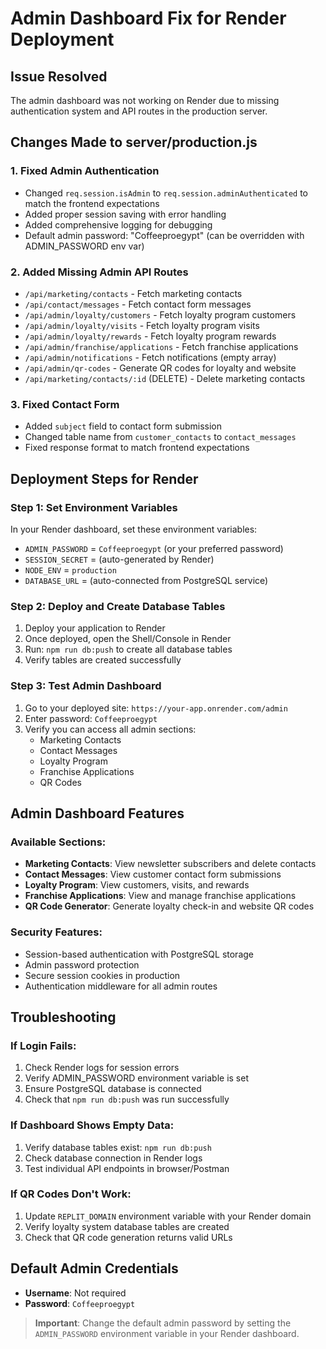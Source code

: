 # Admin Dashboard Fix for Render Deployment

## Issue Resolved
The admin dashboard was not working on Render due to missing authentication system and API routes in the production server.

## Changes Made to server/production.js

### 1. Fixed Admin Authentication
- Changed `req.session.isAdmin` to `req.session.adminAuthenticated` to match the frontend expectations
- Added proper session saving with error handling
- Added comprehensive logging for debugging
- Default admin password: "Coffeeproegypt" (can be overridden with ADMIN_PASSWORD env var)

### 2. Added Missing Admin API Routes
- `/api/marketing/contacts` - Fetch marketing contacts
- `/api/contact/messages` - Fetch contact form messages  
- `/api/admin/loyalty/customers` - Fetch loyalty program customers
- `/api/admin/loyalty/visits` - Fetch loyalty program visits
- `/api/admin/loyalty/rewards` - Fetch loyalty program rewards
- `/api/admin/franchise/applications` - Fetch franchise applications
- `/api/admin/notifications` - Fetch notifications (empty array)
- `/api/admin/qr-codes` - Generate QR codes for loyalty and website
- `/api/marketing/contacts/:id` (DELETE) - Delete marketing contacts

### 3. Fixed Contact Form
- Added `subject` field to contact form submission
- Changed table name from `customer_contacts` to `contact_messages`
- Fixed response format to match frontend expectations

## Deployment Steps for Render

### Step 1: Set Environment Variables
In your Render dashboard, set these environment variables:
- `ADMIN_PASSWORD` = `Coffeeproegypt` (or your preferred password)
- `SESSION_SECRET` = (auto-generated by Render)
- `NODE_ENV` = `production`
- `DATABASE_URL` = (auto-connected from PostgreSQL service)

### Step 2: Deploy and Create Database Tables
1. Deploy your application to Render
2. Once deployed, open the Shell/Console in Render
3. Run: `npm run db:push` to create all database tables
4. Verify tables are created successfully

### Step 3: Test Admin Dashboard
1. Go to your deployed site: `https://your-app.onrender.com/admin`
2. Enter password: `Coffeeproegypt`
3. Verify you can access all admin sections:
   - Marketing Contacts
   - Contact Messages
   - Loyalty Program
   - Franchise Applications
   - QR Codes

## Admin Dashboard Features

### Available Sections:
- **Marketing Contacts**: View newsletter subscribers and delete contacts
- **Contact Messages**: View customer contact form submissions
- **Loyalty Program**: View customers, visits, and rewards
- **Franchise Applications**: View and manage franchise applications
- **QR Code Generator**: Generate loyalty check-in and website QR codes

### Security Features:
- Session-based authentication with PostgreSQL storage
- Admin password protection
- Secure session cookies in production
- Authentication middleware for all admin routes

## Troubleshooting

### If Login Fails:
1. Check Render logs for session errors
2. Verify ADMIN_PASSWORD environment variable is set
3. Ensure PostgreSQL database is connected
4. Check that `npm run db:push` was run successfully

### If Dashboard Shows Empty Data:
1. Verify database tables exist: `npm run db:push`
2. Check database connection in Render logs
3. Test individual API endpoints in browser/Postman

### If QR Codes Don't Work:
1. Update `REPLIT_DOMAIN` environment variable with your Render domain
2. Verify loyalty system database tables are created
3. Check that QR code generation returns valid URLs

## Default Admin Credentials
- **Username**: Not required
- **Password**: `Coffeeproegypt`

> **Important**: Change the default admin password by setting the `ADMIN_PASSWORD` environment variable in your Render dashboard.